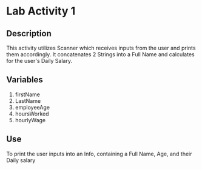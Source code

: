 # Lab Activity 1

## Description
  This activity utilizes Scanner which receives inputs from the user and prints them accordingly.
It concatenates 2 Strings into a Full Name and calculates for the user's Daily Salary.

## Variables
1. firstName
2. LastName
3. employeeAge
4. hoursWorked
5. hourlyWage

## Use
  To print the user inputs into an Info, containing a Full Name, Age, and their Daily salary
